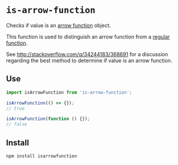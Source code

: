 # `is-arrow-function`

Checks if value is an [arrow function](https://developer.mozilla.org/en/docs/Web/JavaScript/Reference/Functions/Arrow_functions) object.

This function is used to distinguish an arrow function from a [regular function](https://developer.mozilla.org/en-US/docs/Web/JavaScript/Guide/Functions).

See http://stackoverflow.com/q/34244183/368691 for a discussion regarding the best method to determine if value is an arrow function.

## Use

```js
import isArrowFunction from 'is-arrow-function';

isArrowFunction(() => {});
// true

isArrowFunction(function () {});
// false
```

## Install

```sh
npm install isarrowfunction
```
